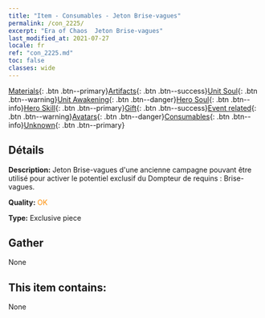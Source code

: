 ```yaml
---
title: "Item - Consumables - Jeton Brise-vagues"
permalink: /con_2225/
excerpt: "Era of Chaos  Jeton Brise-vagues"
last_modified_at: 2021-07-27
locale: fr
ref: "con_2225.md"
toc: false
classes: wide
---
```

 [Materials](/ItemsFR/){: .btn .btn--primary}[Artifacts](/ItemsFR/Artifacts/){: .btn .btn--success}[Unit Soul](/ItemsFR/UnitSoul/){: .btn .btn--warning}[Unit Awakening](/ItemsFR/UnitAwakening/){: .btn .btn--danger}[Hero Soul](/ItemsFR/HeroSoul/){: .btn .btn--info}[Hero Skill](/ItemsFR/HeroSkill/){: .btn .btn--primary}[Gift](/ItemsFR/Gift/){: .btn .btn--success}[Event related](/ItemsFR/Events/){: .btn .btn--warning}[Avatars](/ItemsFR/Avatars/){: .btn .btn--danger}[Consumables](/ItemsFR/Consumables/){: .btn .btn--info}[Unknown](/ItemsFR/Unknown/){: .btn .btn--primary}

## Détails
 **Description:** Jeton Brise-vagues d'une ancienne campagne pouvant être utilisé pour activer le potentiel exclusif du Dompteur de requins : Brise-vagues.

 **Quality:** <span style="color: #FF8C00">OK</span>

 **Type:** Exclusive piece

## Gather

  None

## This item contains:

  None

